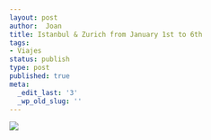 ```yaml
---
layout: post
author:  Joan
title: Istanbul & Zurich from January 1st to 6th
tags:
- Viajes
status: publish
type: post
published: true
meta:
  _edit_last: '3'
  _wp_old_slug: ''
---
```

<img src="http://maps.googleapis.com/maps/api/staticmap?size=353x300&zoom=3&maptype=roadmap%5C&markers=size:mid%7Ccolor:red%7CIstanbul&markers=size:mid%7Ccolor:red%7CZurich&sensor=false"/>

